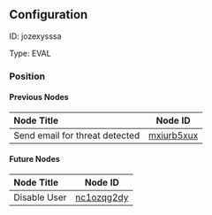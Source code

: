 # <nil>
## Configuration
ID:  jozexysssa

Type: EVAL 








### Position

#### Previous Nodes
| Node Title | Node ID |
| :------------- | ------------ |
| Send email for threat detected | [mxiurb5xux](./mxiurb5xux.md) | 
 
 #### Future Nodes
| Node Title | Node ID |
| :------------- | ------------ |
| Disable User |[nc1ozqg2dy](./nc1ozqg2dy.md) | 